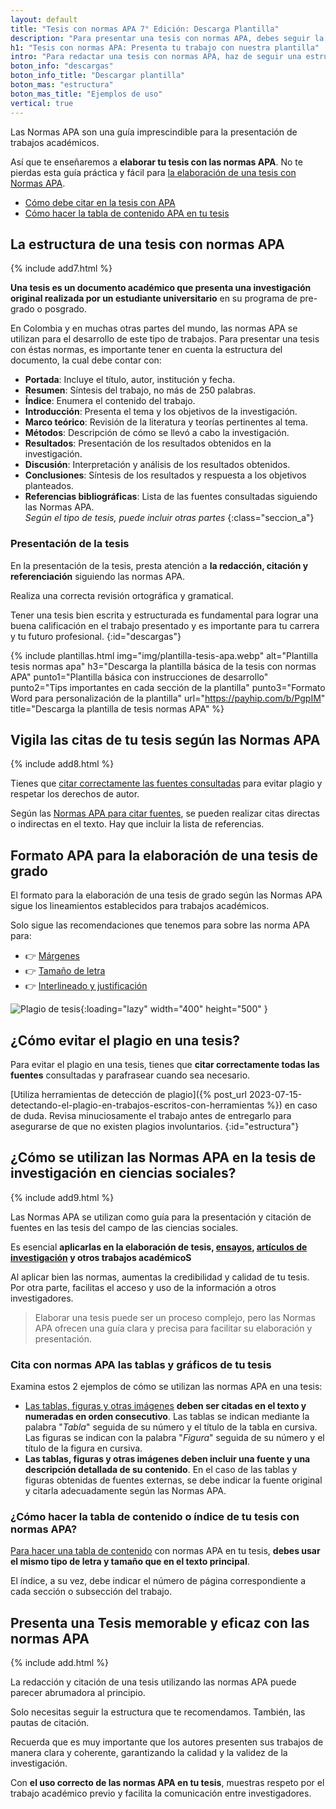 ```yaml
---
layout: default
title: "Tesis con normas APA 7° Edición: Descarga Plantilla"
description: "Para presentar una tesis con normas APA, debes seguir la estructura que te enseñamos aquí. ¡Y puedes descargar una plantilla básica! Consíguela"
h1: "Tesis con normas APA: Presenta tu trabajo con nuestra plantilla"
intro: "Para redactar una tesis con normas APA, haz de seguir una estructura específica. Y si no sabes cuál es, puedes descargar nuestra plantilla y seguir sus instrucciones. A continuación, te enseñamos la estructura recomendada."
boton_info: "descargas"
boton_info_title: "Descargar plantilla"
boton_mas: "estructura"
boton_mas_title: "Ejemplos de uso"
vertical: true
---
```

Las Normas APA son una guía imprescindible para la presentación de trabajos académicos.

Así que te enseñaremos a **elaborar tu tesis con las normas APA**. No te pierdas esta guía práctica y fácil para [la elaboración de una tesis con Normas APA]({{'normas-apa'|relative_url}} "Normas APA").

- [Cómo debe citar en la tesis con APA](#vigila-las-citas-de-tu-tesis-según-las-normas-apa)
- [Cómo hacer la tabla de contenido APA en tu tesis](#cómo-hacer-la-tabla-de-contenido-o-índice-de-tu-tesis-con-normas-apa)

## La estructura de una tesis con normas APA

{% include add7.html %}

**Una tesis es un documento académico que presenta una investigación original realizada por un estudiante universitario** en su programa de pre-grado o posgrado.

En Colombia y en muchas otras partes del mundo, las normas APA se utilizan para el desarrollo de este tipo de trabajos. Para presentar una tesis con éstas normas, es importante tener en cuenta la estructura del documento, la cual debe contar con:

- **Portada**: Incluye el título, autor, institución y fecha.
- **Resumen**: Síntesis del trabajo, no más de 250 palabras.
- **Índice**: Enumera el contenido del trabajo.
- **Introducción**: Presenta el tema y los objetivos de la investigación.
- **Marco teórico**: Revisión de la literatura y teorías pertinentes al tema.
- **Métodos**: Descripción de cómo se llevó a cabo la investigación.
- **Resultados**: Presentación de los resultados obtenidos en la investigación.
- **Discusión**: Interpretación y análisis de los resultados obtenidos.
- **Conclusiones**: Síntesis de los resultados y respuesta a los objetivos planteados.
- **Referencias bibliográficas**: Lista de las fuentes consultadas siguiendo las Normas APA.  
*Según el tipo de tesis, puede incluir otras partes*
{:class="seccion_a"}

### Presentación de la tesis

En la presentación de la tesis, presta atención a **la redacción, citación y referenciación** siguiendo las normas APA.

Realiza una correcta revisión ortográfica y gramatical.

Tener una tesis bien escrita y estructurada es fundamental para lograr una buena calificación en el trabajo presentado y es importante para tu carrera y tu futuro profesional.
{:id="descargas"}

{% include plantillas.html img="img/plantilla-tesis-apa.webp" alt="Plantilla tesis normas apa" h3="Descarga la plantilla básica de la tesis con normas APA" punto1="Plantilla básica con instrucciones de desarrollo" punto2="Tips importantes en cada sección de la plantilla" punto3="Formato Word para personalización de la plantilla" url="https://payhip.com/b/PgpIM" title="Descarga la plantilla de tesis normas APA" %}

## Vigila las citas de tu tesis según las Normas APA

{% include add8.html %}

Tienes que [citar correctamente las fuentes consultadas]({{'cita-trabajo-escrito'|relative_url}} "Citaciones") para evitar plagio y respetar los derechos de autor.

Según las [Normas APA para citar fuentes]({{'normas-apa/citas-normas-apa'|relative_url}} "Citaciones con normas APA"), se pueden realizar citas directas o indirectas en el texto. Hay que incluir la lista de referencias.

## Formato APA para la elaboración de una tesis de grado

El formato para la elaboración de una tesis de grado según las Normas APA sigue los lineamientos establecidos para trabajos académicos.

Solo sigue las recomendaciones que tenemos para sobre las norma APA para:

- 👉 [Márgenes]({{'normas-apa/margenes-normas-apa'|relative_url}} "Márgen normas APA")
- 👉 [Tamaño de letra]({{'normas-apa/textos-normas-apa'|relative_url}} "Fuentes normas APA")
- 👉 [Interlineado y justificación]({{'normas-apa/sangra-parrafos-normas-apa'|relative_url}} "Interlineado y justificación normas APA")

![Plagio de tesis]({{'img/blog/plagio-tesis.webp'|relative_url}} "Evita el plagio de tesis citando con normas APA"){:loading="lazy" width="400" height="500" }

## ¿Cómo evitar el plagio en una tesis?

Para evitar el plagio en una tesis, tienes que **citar correctamente todas las fuentes** consultadas y parafrasear cuando sea necesario.

[Utiliza herramientas de detección de plagio]({% post_url 2023-07-15-detectando-el-plagio-en-trabajos-escritos-con-herramientas %}) en caso de duda. Revisa minuciosamente el trabajo antes de entregarlo para asegurarse de que no existen plagios involuntarios.
{:id="estructura"}

## ¿Cómo se utilizan las Normas APA en la tesis de investigación en ciencias sociales?

{% include add9.html %}

Las Normas APA se utilizan como guía para la presentación y citación de fuentes en las tesis del campo de las ciencias sociales.

Es esencial **aplicarlas en la elaboración de tesis, [ensayos]({{'ensayos-con-normas-tecnicas'|relative_url}} "Ensayos"), [artículos de investigación]({{'articulos-con-normas-apa'|relative_url}} "Artículos con normas APA") y otros trabajos académicoS**

Al aplicar bien las normas, aumentas la credibilidad y calidad de tu tesis. Por otra parte, facilitas el acceso y uso de la información a otros investigadores.

>Elaborar una tesis puede ser un proceso complejo, pero las Normas APA ofrecen una guía clara y precisa para facilitar su elaboración y presentación.

### Cita con normas APA las tablas y gráficos de tu tesis

Examina estos 2 ejemplos de cómo se utilizan las normas APA en una tesis:

- [Las tablas, figuras y otras imágenes]({{'normas-apa/tablas-y-figuras-normas-apa'|relative_url}} "Tablas y gráficos con normas APA") **deben ser citadas en el texto y numeradas en orden consecutivo**. Las tablas se indican mediante la palabra "*Tabla*" seguida de su número y el título de la tabla en cursiva. Las figuras se indican con la palabra "*Figura*" seguida de su número y el título de la figura en cursiva.
- **Las tablas, figuras y otras imágenes deben incluir una fuente y una descripción detallada de su contenido**. En el caso de las tablas y figuras obtenidas de fuentes externas, se debe indicar la fuente original y citarla adecuadamente según las Normas APA.

### ¿Cómo hacer la tabla de contenido o índice de tu tesis con normas APA?

[Para hacer una tabla de contenido]({{'tabla-de-contenido-trabajo-escrito'|relative_url}} "Índice") con normas APA en tu tesis, **debes usar el mismo tipo de letra y tamaño que en el texto principal**.

El índice, a su vez, debe indicar el número de página correspondiente a cada sección o subsección del trabajo.

## Presenta una Tesis memorable y eficaz con las normas APA

{% include add.html %}

La redacción y citación de una tesis utilizando las normas APA puede parecer abrumadora al principio.

Solo necesitas seguir la estructura que te recomendamos. También, las pautas de citación.

Recuerda que es muy importante que los autores presenten sus trabajos de manera clara y coherente, garantizando la calidad y la validez de la investigación.

Con **el uso correcto de las normas APA en tu tesis**, muestras respeto por el trabajo académico previo y facilita la comunicación entre investigadores.
